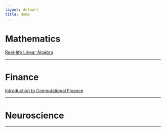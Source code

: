 ```yaml
---
layout: default
title: Home
---
```


# [](#header-1)Mathematics
[Real-life Linear Algebra](real-life-linear-algebra/index)
* * *

# [](#header-1)Finance
[Introduction to Computational Finance](computational-finance/index)

* * *
# [](#header-1)Neuroscience

* * *

